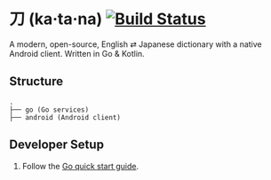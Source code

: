 # 刀 (ka·ta·na) [![Build Status](https://travis-ci.org/MorrisonCole/katana.svg?branch=master)](https://travis-ci.org/MorrisonCole/katana)
A modern, open-source, English ⇄ Japanese dictionary with a native Android client. Written in Go & Kotlin.

## Structure

```
.
├── go (Go services)
├── android (Android client)
```

## Developer Setup

1. Follow the [Go quick start guide](https://grpc.io/docs/quickstart/go/).

